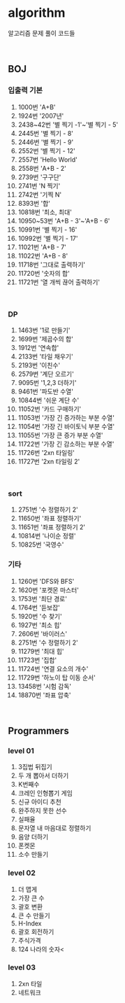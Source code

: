 # algorithm

알고리즘 문제 풀이 코드들

<br/>

## BOJ

### 입출력 기본

<ol>
  <li>1000번 'A+B'</li>
  <li>1924번 '2007년'</li>
  <li>2438~42번 '별 찍기 -1'~'별 찍기 - 5'</li>
  <li>2445번 '별 찍기 - 8'</li>
  <li>2446번 '별 찍기 - 9'</li>
  <li>2552번 '별 찍기 - 12'</li>
  <li>2557번 'Hello World'</li>
  <li>2558번 'A+B - 2'</li>
  <li>2739번 '구구단'</li>
  <li>2741번 'N 찍기'</li>
  <li>2742번 '기찍 N'</li>
  <li>8393번 '합'</li>
  <li>10818번 '최소, 최대'</li>
  <li>10950~53번 'A+B - 3'~'A+B - 6'</li>
  <li>10991번 '별 찍기 - 16'</li>
  <li>10992번 '별 찍기 - 17'</li>
  <li>11021번 'A+B - 7'</li>
  <li>11022번 'A+B - 8'</li>
  <li>11718번 '그대로 출력하기'</li>
  <li>11720번 '숫자의 합'</li>
  <li>11721번 '열 개씩 끊어 출력하기'</li>
</ol>

<br/>

### DP

<ol>
  <li>1463번 '1로 만들기'</li>
  <li>1699번 '제곱수의 합'</li>
  <li>1912번 '연속합'</li>
  <li>2133번 '타일 채우기'</li>
  <li>2193번 '이친수'</li>
  <li>2579번 '계단 오르기'</li>
  <li>9095번 '1,2,3 더하기'</li>
  <li>9461번 '파도반 수열'</li>
  <li>10844번 '쉬운 계단 수'</li>
  <li>11052번 '카드 구매하기'</li>
  <li>11053번 '가장 긴 증가하는 부분 수열'</li>
  <li>11054번 '가장 긴 바이토닉 부분 수열'</li>
  <li>11055번 '가장 큰 증가 부분 수열'</li>
  <li>11722번 '가장 긴 감소하는 부분 수열'</li>
  <li>11726번 '2xn 타일링'</li>
  <li>11727번 '2xn 타일링 2'</li>
</ol>

<br/>

### sort

<ol>
  <li>2751번 '수 정렬하기 2'</li>
  <li>11650번 '좌표 정렬하기'</li>
  <li>11651번 '좌표 정렬하기 2'</li>
  <li>10814번 '나이순 정렬'</li>
  <li>10825번 '국영수'</li>
</ol>

### 기타

<ol>
  <li>1260번 'DFS와 BFS'</li>
  <li>1620번 '포켓몬 마스터'</li>
  <li>1753번 '최단 경로'</li>
  <li>1764번 '듣보잡'</li>
  <li>1920번 '수 찾기'</li>
  <li>1927번 '최소 힙'</li>
  <li>2606번 '바이러스'</li>
  <li>2751번 '수 정렬하기 2'</li>
  <li>11279번 '최대 힙'</li>
  <li>11723번 '집합'</li>
  <li>11724번 '연결 요소의 개수'</li>
  <li>11729번 '하노이 탑 이동 순서'</li>
  <li>13458번 '시험 감독'</li>
  <li>18870번 '좌표 압축'</li>
</ol>

<br/>

## Programmers

### level 01

<ol>
  <li>3집법 뒤집기</li>
  <li>두 개 뽑아서 더하기</li>
  <li>K번째수</li>
  <li>크레인 인형뽑기 게임</li>
  <li>신규 아이디 추천</li>
  <li>완주하지 못한 선수</li>
  <li>실패율</li>
  <li>문자열 내 마음대로 정렬하기</li>
  <li>음양 더하기</li>
  <li>폰켓몬</li>
  <li>소수 만들기</li>
</ol>

### level 02

<ol> 
  <li>더 맵게</li>
  <li>가장 큰 수</li>
  <li>괄호 변환</li>
  <li>큰 수 만들기</li>
  <li>H-Index</li>
  <li>괄호 회전하기</li>
  <li>주식가격</li>
  <li>124 나라의 숫자<
</ol>

### level 03

<ol>
  <li>2xn 타일</li>
  <li>네트워크</li>
</ol>
